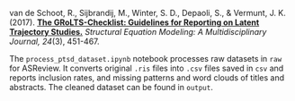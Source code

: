 van de Schoot, R., Sijbrandij, M., Winter, S. D., Depaoli, S., & Vermunt, J. K. (2017). **[The GRoLTS-Checklist: Guidelines for Reporting on Latent Trajectory Studies.][1]** _Structural Equation Modeling: A Multidisciplinary Journal, 24_(3), 451-467. 

The `process_ptsd_dataset.ipynb` notebook processes raw datasets in `raw` for ASReview. It converts original `.ris` files into `.csv` files saved in `csv` and reports inclusion rates, and missing patterns and word clouds of titles and abstracts. The cleaned dataset can be found in `output`.

[1]:	https://doi.org/10.1080/10705511.2016.1247646